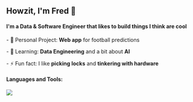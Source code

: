 <h2>Howzit, I'm Fred 👋</h2>
<h4>I'm a Data & Software Engineer that likes to build things I think are cool</h4>

<p>- 🔨 Personal Project: <strong>Web app</strong> for football predictions</p>
<p>- 🌱 Learning: <strong>Data Engineering</strong> and a bit about <strong>AI</strong></p>
<p>- ⚡ Fun fact: I like <strong>picking locks</strong> and <strong>tinkering with hardware</strong></p>

<h4 align="left">Languages and Tools:</h4>

<p align="left">   <a href="https://skillicons.dev">     <img src="https://skillicons.dev/icons?i=js,ts,py,react,mysql,postgres,mongodb,prisma,redis,gcp,azure,aws,linux,selenium" />   </a> </p>
